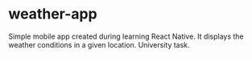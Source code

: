 # weather-app
Simple mobile app created during learning React Native. It displays the weather conditions in a given location. 
University task.
